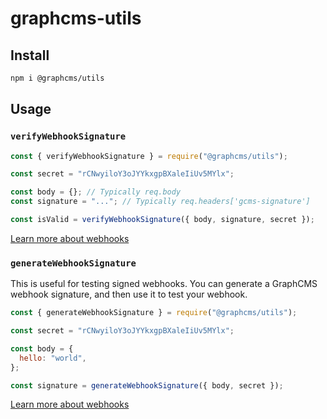 # graphcms-utils

## Install

```bash
npm i @graphcms/utils
```

## Usage

### `verifyWebhookSignature`

```js
const { verifyWebhookSignature } = require("@graphcms/utils");

const secret = "rCNwyiloY3oJYYkxgpBXaleIiUv5MYlx";

const body = {}; // Typically req.body
const signature = "..."; // Typically req.headers['gcms-signature']

const isValid = verifyWebhookSignature({ body, signature, secret });
```

[Learn more about webhooks](https://graphcms.com/docs/api-reference/basics/webhooks)

### `generateWebhookSignature`

This is useful for testing signed webhooks. You can generate a GraphCMS webhook signature, and then use it to test your webhook.

```js
const { generateWebhookSignature } = require("@graphcms/utils");

const secret = "rCNwyiloY3oJYYkxgpBXaleIiUv5MYlx";

const body = {
  hello: "world",
};

const signature = generateWebhookSignature({ body, secret });
```

[Learn more about webhooks](https://graphcms.com/docs/api-reference/basics/webhooks)
